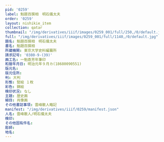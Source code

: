 ```yaml
---
pid: '0259'
label: 魁題百撰相　明石儀太夫
order: '0259'
layout: nishikie_item
collection: qatar
thumbnail: "/img/derivatives/iiif/images/0259_001/full/250,/0/default.jpg"
full: "/img/derivatives/iiif/images/0259_001/full/1140,/0/default.jpg"
題名: 魁題百撰相　明石儀太夫
書名: 魁題百撰相
所蔵機関: 東京大学史料編纂所
請求記号: '0380-9-(39)'
画工名: 一魁斎芳年筆印
和暦年月日: 明治元年９月カ(18680090551)
版元名: 
版元住所: 
判: 大判
形態: 竪絵 １枚
彩色: 錦絵
検印状況: なし
主題: 歴史画
細目: 肖像画
その他書誌事項: 雲峰散人略記
manifest: "/img/derivatives/iiif/0259/manifest.json"
人名: 雲峰散人/明石儀太夫
検印: 
その他固有件名: 
彫師: 
地名: 
---
```

